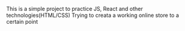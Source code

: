 This is a simple project to practice JS, React and other technologies(HTML/CSS)
Trying to creata a working online store to a certain point
